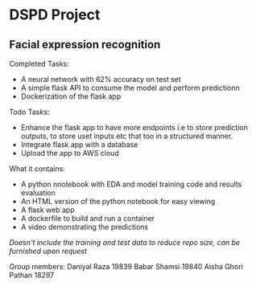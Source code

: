 # DSPD Project
## Facial expression recognition

Completed Tasks:

-  A neural network with 62% accuracy on test set
- A simple flask API to consume the model and perform predictionn
- Dockerization of the flask app

Todo Tasks:

- Enhance the flask app to have more endpoints i.e to store prediction outputs, to store uset inputs etc that too in a structured manner.
- Integrate flask app with a database
- Upload the app to AWS cloud

What it contains:

- A python nnotebook with EDA and model training code and results evaluation
- An HTML version of the python notebook for easy viewing
- A flask web app
- A dockerfile to build and run a container
- A video demonstrating the predictions

*Doesn't include the training and test data to reduce repo size, can be furnished upon request*

Group members:
Daniyal Raza 19839
Babar Shamsi 19840
Aisha Ghori Pathan 18297
